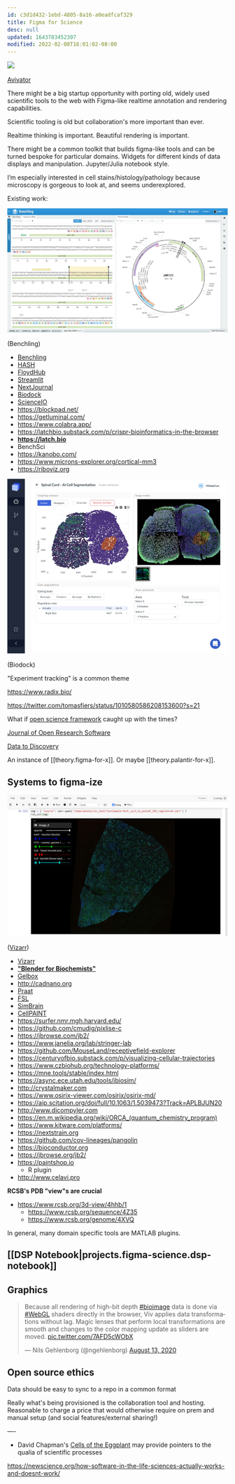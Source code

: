 ```yaml
---
id: c3d1d432-1ebd-4805-8a16-a0eadfcaf329
title: Figma for Science
desc: null
updated: 1643783452307
modified: 2022-02-08T16:01:02-08:00
---
```


![](/assets/images/2021-04-06-23-36-23.png)

[Avivator](https://twitter.com/ngehlenborg/status/1293899072617807874/photo/1)

There might be a big startup opportunity with porting old, widely used scientific tools to the web with Figma-like realtime annotation and rendering capabilities.

Scientific tooling is old but collaboration's more important than ever.

Realtime thinking is important. Beautiful rendering is important.

There might be a common toolkit that builds figma-like tools and can be turned bespoke for particular domains. Widgets for different kinds of data displays and manipulation. Jupyter/Julia notebook style.

I’m especially interested in cell stains/histology/pathology because microscopy is gorgeous to look at, and seems underexplored.

Existing work:

![](/assets/images/2021-04-27-13-15-23.png)

(Benchling)

- [Benchling](https://www.benchling.com/)
- [HASH](https://hash.ai/)
- [FloydHub](https://www.floydhub.com/)
- [Streamlit](https://streamlit.io/)
- [NextJournal](https://nextjournal.com/)
- [Biodock](https://www.biodock.ai/)
- [ScienceIO](https://www.science.io/)
- https://blockpad.net/
- https://getluminal.com/
- https://www.colabra.app/
- https://latchbio.substack.com/p/crispr-bioinformatics-in-the-browser
- **https://latch.bio**
- BenchSci
- https://kanobo.com/
- https://www.microns-explorer.org/cortical-mm3
- https://riboviz.org

![](/assets/images/2021-04-06-23-53-33.png)

(Biodock)

"Experiment tracking" is a common theme

https://www.radix.bio/

https://twitter.com/tomasfiers/status/1010580586208153600?s=21

What if [open science framework](https://osf.io/) caught up with the times?

[Journal of Open Research Software](https://openresearchsoftware.metajnl.com/)

[Data to Discovery](https://datavis.caltech.edu/)

An instance of [[theory.figma-for-x]]. Or maybe [[theory.palantir-for-x]].

## Systems to figma-ize

![](/assets/images/2021-04-06-23-53-00.png)

([Vizarr](https://github.com/hms-dbmi/vizarr))

- [Vizarr](https://github.com/hms-dbmi/vizarr)
- [**"Blender for Biochemists"**](https://www.youtube.com/watch?v=YQ73bFOHObM)
- [Gelbox](http://douglaslab.org/gelbox/)
- http://cadnano.org
- [Praat](https://www.fon.hum.uva.nl/praat/)
- [FSL](https://fsl.fmrib.ox.ac.uk/fsl/fslwiki)
- [SimBrain](https://www.simbrain.net/Documentation/docs/SimbrainDocs.html)
- [CellPAINT](https://ccsb.scripps.edu/cellpaint/)
- https://surfer.nmr.mgh.harvard.edu/
- https://github.com/cmudig/pixlise-c
- https://jbrowse.com/jb2/
- https://www.janelia.org/lab/stringer-lab
- https://github.com/MouseLand/receptivefield-explorer
- https://centuryofbio.substack.com/p/visualizing-cellular-trajectories
- https://www.czbiohub.org/technology-platforms/
- https://mne.tools/stable/index.html
- https://async.ece.utah.edu/tools/ibiosim/
- http://crystalmaker.com
- https://www.osirix-viewer.com/osirix/osirix-md/
- https://aip.scitation.org/doi/full/10.1063/1.5039473?Track=APLBJUN20
- http://www.dicompyler.com
- https://en.m.wikipedia.org/wiki/ORCA_(quantum_chemistry_program)
- https://www.kitware.com/platforms/
- https://nextstrain.org
- https://github.com/cov-lineages/pangolin
- https://bioconductor.org
- https://jbrowse.org/jb2/
- https://paintshop.io
  - R plugin
- http://www.celavi.pro

**RCSB's PDB "view"s are crucial**

- https://www.rcsb.org/3d-view/4hhb/1
  - https://www.rcsb.org/sequence/4Z35
  - https://www.rcsb.org/genome/4XVQ

In general, many domain specific tools are MATLAB plugins.

## [[DSP Notebook|projects.figma-science.dsp-notebook]]

## Graphics

<blockquote class="twitter-tweet"><p lang="en" dir="ltr">Because all rendering of high-bit depth <a href="https://twitter.com/hashtag/bioimage?src=hash&amp;ref_src=twsrc%5Etfw">#bioimage</a> data is done via <a href="https://twitter.com/hashtag/WebGL?src=hash&amp;ref_src=twsrc%5Etfw">#WebGL</a> shaders directly in the browser, Viv applies data transformations without lag. Magic lenses that perform local transformations are smooth and changes to the color mapping update as sliders are moved. <a href="https://t.co/7AFD5cWObX">pic.twitter.com/7AFD5cWObX</a></p>&mdash; Nils Gehlenborg (@ngehlenborg) <a href="https://twitter.com/ngehlenborg/status/1293899291585642498?ref_src=twsrc%5Etfw">August 13, 2020</a></blockquote> <script async src="https://platform.twitter.com/widgets.js" charset="utf-8"></script>

## Open source ethics

Data should be easy to sync to a repo in a common format

Really what's being provisioned is the collaboration tool and hosting. Reasonable to charge a price that would otherwise require on prem and manual setup (and social features/external sharing!)

—-

- David Chapman's [Cells of the Eggplant](https://metarationality.com/rational-pcr) may provide pointers to the qualia of scientific processes

https://newscience.org/how-software-in-the-life-sciences-actually-works-and-doesnt-work/
